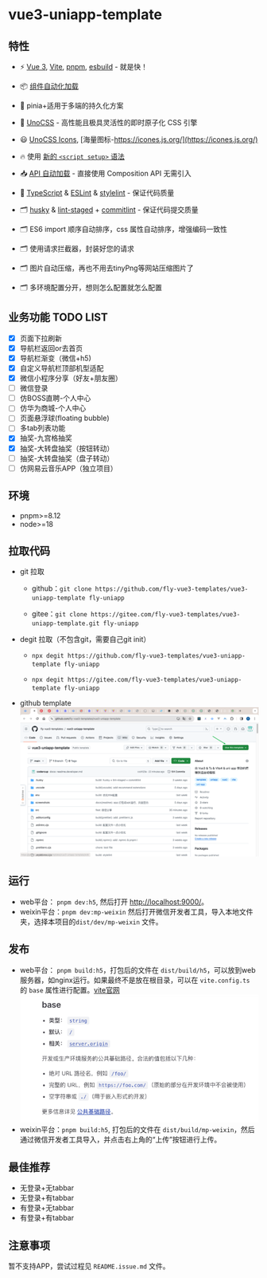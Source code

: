 # vue3-uniapp-template

## 特性

- ⚡️ [Vue 3](https://github.com/vuejs/core), [Vite](https://github.com/vitejs/vite), [pnpm](https://pnpm.io/), [esbuild](https://github.com/evanw/esbuild) - 就是快！

- 📦 [组件自动化加载](./src/components)

- 📑 pinia+适用于多端的持久化方案

- 🎨 [UnoCSS](https://unocss.dev/) - 高性能且极具灵活性的即时原子化 CSS 引擎

- 😃 [UnoCSS Icons](https://unocss.dev/presets/icons), [海量图标-https://icones.js.org/](https://icones.js.org/)

- 🔥 使用 [新的 `<script setup>` 语法](https://github.com/vuejs/rfcs/pull/227)

- 📥 [API 自动加载](https://github.com/antfu/unplugin-auto-import) - 直接使用 Composition API 无需引入

- 🦾 [TypeScript](https://www.typescriptlang.org/) & [ESLint](https://eslint.org/) & [stylelint](https://stylelint.io/) - 保证代码质量

- 🗂 [husky](https://typicode.github.io/husky/) & [lint-staged](https://github.com/lint-staged/lint-staged) + [commitlint](https://commitlint.js.org/) - 保证代码提交质量

- 🗂 ES6 import 顺序自动排序，css 属性自动排序，增强编码一致性

- 🗂 使用请求拦截器，封装好您的请求

- 🗂 图片自动压缩，再也不用去tinyPng等网站压缩图片了

- 🗂 多环境配置分开，想则怎么配置就怎么配置

## 业务功能 TODO LIST

- [x] 页面下拉刷新
- [x] 导航栏返回or去首页
- [x] 导航栏渐变（微信+h5)
- [x] 自定义导航栏顶部机型适配
- [x] 微信小程序分享（好友+朋友圈）
- [ ] 微信登录
- [ ] 仿BOSS直聘-个人中心
- [ ] 仿华为商城-个人中心
- [ ] 页面悬浮球(floating bubble)
- [ ] 多tab列表功能
- [x] 抽奖-九宫格抽奖
- [x] 抽奖-大转盘抽奖（按钮转动）
- [ ] 抽奖-大转盘抽奖（盘子转动）
- [ ] 仿网易云音乐APP（独立项目）

## 环境

- pnpm>=8.12
- node>=18

## 拉取代码

- git 拉取

  - github：`git clone https://github.com/fly-vue3-templates/vue3-uniapp-template fly-uniapp`

  - gitee：`git clone https://gitee.com/fly-vue3-templates/vue3-uniapp-template.git fly-uniapp`

- degit 拉取（不包含git，需要自己git init）

  - `npx degit https://github.com/fly-vue3-templates/vue3-uniapp-template fly-uniapp`

  - `npx degit https://gitee.com/fly-vue3-templates/vue3-uniapp-template fly-uniapp`

- github template
  ![Github template](./screenshots/github-template.png)

## 运行

- web平台： `pnpm dev:h5`, 然后打开 [http://localhost:9000/](http://localhost:9000/)。
- weixin平台：`pnpm dev:mp-weixin` 然后打开微信开发者工具，导入本地文件夹，选择本项目的`dist/dev/mp-weixin` 文件。

## 发布

- web平台： `pnpm build:h5`，打包后的文件在 `dist/build/h5`，可以放到web服务器，如nginx运行。如果最终不是放在根目录，可以在 `vite.config.ts` 的 `base` 属性进行配置。[vite官网](https://cn.vitejs.dev/config/shared-options.html#base)
  ![vite.base](./screenshots/vite-base.png)
- weixin平台：`pnpm build:h5`, 打包后的文件在 `dist/build/mp-weixin`，然后通过微信开发者工具导入，并点击右上角的“上传”按钮进行上传。

## 最佳推荐

- 无登录+无tabbar
- 无登录+有tabbar
- 有登录+无tabbar
- 有登录+有tabbar

## 注意事项

暂不支持APP，尝试过程见 `README.issue.md` 文件。
